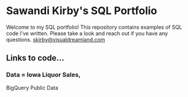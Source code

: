 # Sawandi Kirby's SQL Portfolio
Welcome to my SQL portfolio! This repository contains examples of SQL code I've written. 
Please take a look and reach out if you have any questions. skirby@visualdreamland.com
## Links to code... 
### Data = Iowa Liquor Sales, 
BigQuery Public Data


